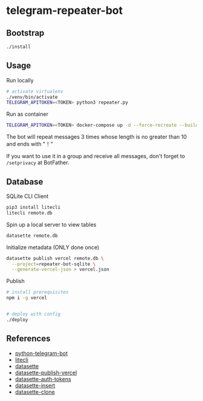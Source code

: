 # telegram-repeater-bot

## Bootstrap

```bash
./install
```

## Usage

Run locally

```bash
# activate virtualenv
./venv/bin/activate
TELEGRAM_APITOKEN=<TOKEN> python3 repeater.py
```

Run as container

```bash
TELEGRAM_APITOKEN=<TOKEN> docker-compose up -d --force-recreate --build
```

The bot will repeat messages 3 times whose length is no greater than 10 and ends with "！"

If you want to use it in a group and receive all messages, don't forget to `/setprivacy` at BotFather.

## Database

SQLite CLI Client

```bash
pip3 install litecli
litecli remote.db
```

Spin up a local server to view tables

```bash
datasette remote.db
```

Initialize metadata (ONLY done once)

```bash
datasette publish vercel remote.db \
  --project=repeater-bot-sqlite \
  --generate-vercel-json > vercel.json
```

Publish

```bash
# install prerequisites
npm i -g vercel


# deploy with config
./deploy
```

## References

- [python-telegram-bot](https://docs.python-telegram-bot.org/en/stable/telegram.bot.html#telegram.Bot.send_sticker)
- [litecli](https://github.com/dbcli/litecli)
- [datasette](https://github.com/simonw/datasette)
- [datasette-publish-vercel](https://github.com/simonw/datasette-publish-vercel)
- [datasette-auth-tokens](https://github.com/simonw/datasette-auth-tokens)
- [datasette-insert](https://github.com/simonw/datasette-insert)
- [datasette-clone](https://github.com/simonw/datasette-clone)
